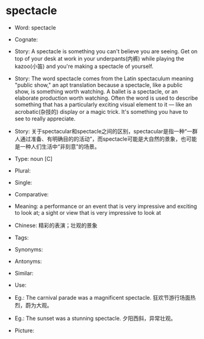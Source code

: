 # spectacle

- Word: spectacle
- Cognate: 
- Story: A spectacle is something you can't believe you are seeing. Get on top of your desk at work in your underpants(内裤) while playing the kazoo(小笛) and you're making a spectacle of yourself.
- Story: The word spectacle comes from the Latin spectaculum meaning "public show," an apt translation because a spectacle, like a public show, is something worth watching. A ballet is a spectacle, or an elaborate production worth watching. Often the word is used to describe something that has a particularly exciting visual element to it — like an acrobatic(杂技的) display or a magic trick. It's something you have to see to really appreciate.
- Story: 关于spectacular和spectacle之间的区别，spectacular是指一种“一群人通过准备、有明确目的的活动”，而spectacle可能是大自然的景象，也可能是一种人们生活中“非刻意”的场景。

- Type: noun [C]
- Plural: 
- Single: 
- Comparative: 
- Meaning: a performance or an event that is very impressive and exciting to look at; a sight or view that is very impressive to look at
- Chinese: 精彩的表演；壮观的景象
- Tags: 
- Synonyms: 
- Antonyms: 
- Similar: 
- Use: 
- Eg.: The carnival parade was a magnificent spectacle. 狂欢节游行场面热烈，蔚为大观。
- Eg.: The sunset was a stunning spectacle. 夕阳西斜，异常壮观。
- Picture: 

